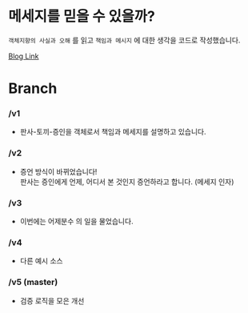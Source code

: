 # 메세지를 믿을 수 있을까?

`객체지향의 사실과 오해` 를 읽고 `책임과 메시지` 에 대한 생각을 코드로 작성했습니다.

[Blog Link](https://hyune-c.tistory.com/7)

# Branch

### /v1

- 판사-토끼-증인을 객체로서 책임과 메세지를 설명하고 있습니다.

### /v2

- 증언 방식이 바뀌었습니다!  
  판사는 증인에게 언제, 어디서 본 것인지 증언하라고 합니다. (메세지 인자)

### /v3

- 이번에는 어제분수 의 일을 물었습니다.

### /v4

- 다른 예시 소스

### /v5 (master)

- 검증 로직을 모은 개선

